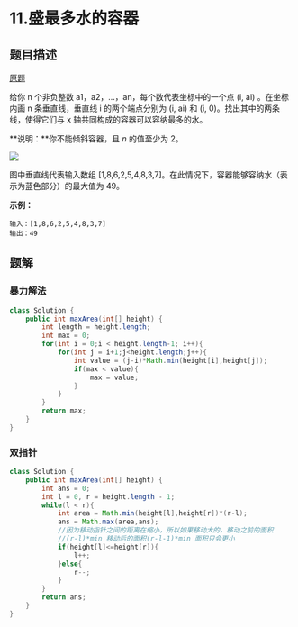 # 11.盛最多水的容器

## 题目描述

[原题](https://leetcode-cn.com/problems/remove-duplicates-from-sorted-array/)

给你 n 个非负整数 a1，a2，...，an，每个数代表坐标中的一个点 \(i, ai\) 。在坐标内画 n 条垂直线，垂直线 i 的两个端点分别为 \(i, ai\) 和 \(i, 0\)。找出其中的两条线，使得它们与 x 轴共同构成的容器可以容纳最多的水。

**说明：**你不能倾斜容器，且 _n_ 的值至少为 2。

![](https://github.com/malinkang/LeetCode/tree/f7988c637df77c84f9c80924c96f71007141c7c2/array/.gitbook/assets/image%20%282%29.png)

图中垂直线代表输入数组 \[1,8,6,2,5,4,8,3,7\]。在此情况下，容器能够容纳水（表示为蓝色部分）的最大值为 49。

**示例：**

```text
输入：[1,8,6,2,5,4,8,3,7]
输出：49
```

## 题解

### 暴力解法

```java
class Solution {
    public int maxArea(int[] height) {
        int length = height.length;
        int max = 0;
        for(int i = 0;i < height.length-1; i++){
            for(int j = i+1;j<height.length;j++){
                int value = (j-i)*Math.min(height[i],height[j]);
                if(max < value){
                    max = value;
                }
            }
        }
        return max;
    }
}
```

### 双指针

```java
class Solution {
    public int maxArea(int[] height) {
        int ans = 0;
        int l = 0, r = height.length - 1;
        while(l < r){
            int area = Math.min(height[l],height[r])*(r-l);
            ans = Math.max(area,ans);
            //因为移动指针之间的距离在缩小，所以如果移动大的，移动之前的面积
            //(r-l)*min 移动后的面积(r-l-1)*min 面积只会更小
            if(height[l]<=height[r]){
                l++;
            }else{
                r--;
            }
        }
        return ans;
    }
}
```

